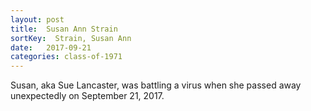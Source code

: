```yaml
---
layout: post
title:  Susan Ann Strain
sortKey:  Strain, Susan Ann
date:   2017-09-21
categories: class-of-1971
---
```

Susan, aka Sue Lancaster, was battling a virus when she passed away unexpectedly on September 21, 2017.
